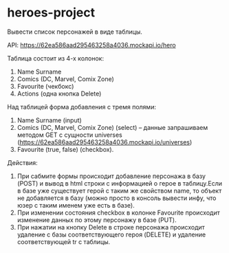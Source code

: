 # heroes-project
Вывести список персонажей в виде таблицы.

API: https://62ea586aad295463258a4036.mockapi.io/hero

Таблица состоит из 4-х колонок:

1) Name Surname
2) Comics (DC, Marvel, Comix Zone)
3) Favourite (чекбокс)
4) Actions (одна кнопка Delete)


Над таблицей форма добавления с тремя полями:

1) Name Surname (input)
2) Comics (DC, Marvel, Comix Zone) (select) – данные запрашиваем методом GET с сущности universes (https://62ea586aad295463258a4036.mockapi.io/universes)
3) Favourite (true, false) (checkbox).


Действия:

1) При сабмите формы происходит добавление персонажа в базу (POST) и вывод в html строки с информацией о герое в таблицу.Если в базе уже существует герой с таким же свойством name, то объект не добавляется в базу (можно просто в консоль вывести инфу, что юзер с таким именем уже есть в базе).
2) При изменении состояния checkbox в колонке Favourite происходит изменение данных по этому персонажу в базе (PUT).
3) При нажатии на кнопку Delete в строке персонажа происходит удаление с базы соответствующего героя (DELETE) и удаление соответствующей tr с таблицы.
